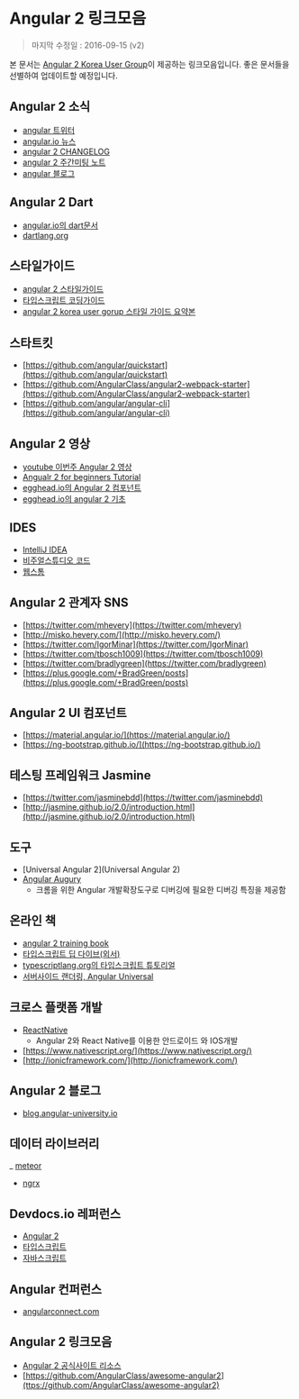 # Angular 2 링크모음 #

> 마지막 수정일 : 2016-09-15 (v2)

본 문서는 [Angular 2 Korea User Group](https://www.facebook.com/groups/angular2korea)이 제공하는 링크모음입니다. 좋은 문서들을 선별하여 업데이트할 예정입니다.

## Angular 2 소식 ##

- [angular 트위터](https://twitter.com/angularjs)
- [angular.io 뉴스](https://angular.io/news.html)
- [angular 2 CHANGELOG](https://github.com/angular/angular/blob/master/CHANGELOG.md)
- [angular 2 주간미팅 노트](http://g.co/ng/weekly-notes)
- [angular 블로그](http://angularjs.blogspot.kr/)

## Angular 2 Dart ##

- [angular.io의 dart문서](https://angular.io/dart)
- [dartlang.org](https://www.dartlang.org/guides/language)


## 스타일가이드 ##

- [angular 2 스타일가이드](https://angular.io/docs/ts/latest/guide/style-guide.html)
- [타입스크립트 코딩가이드](https://github.com/Microsoft/TypeScript/wiki/Coding-guidelines)
- [angular 2 korea user gorup 스타일 가이드 요약본](https://github.com/angular2korea/tips/blob/master/angular2/angular2-style-guide.md)


## 스타트킷 ##

- [https://github.com/angular/quickstart](https://github.com/angular/quickstart)
- [https://github.com/AngularClass/angular2-webpack-starter](https://github.com/AngularClass/angular2-webpack-starter)
- [https://github.com/angular/angular-cli](https://github.com/angular/angular-cli)


## Angular 2 영상 ##
- [youtube 이번주 Angular 2 영상](https://www.youtube.com/results?q=angular+2&sp=CAESAggD)
- [Angualr 2 for beginners Tutorial](https://www.youtube.com/watch?v=hXfigUyeHaY&list=PL6gx4Cwl9DGBYxWxJtLi8c6PGjNKGYGZZ)
- [egghead.io의 Angular 2 컴포넌트](https://egghead.io/courses/building-angular-2-components)
- [egghead.io의 angular 2 기초](https://egghead.io/courses/angular-2-fundamentals)


## IDES ##

- [IntelliJ IDEA](https://www.jetbrains.com/idea/)
- [비주얼스튜디오 코드](http://code.visualstudio.com/)
- [웹스톰](https://www.jetbrains.com/webstorm/)


## Angular 2 관계자 SNS ##

- [https://twitter.com/mhevery](https://twitter.com/mhevery)
- [http://misko.hevery.com/](http://misko.hevery.com/)
- [https://twitter.com/IgorMinar](https://twitter.com/IgorMinar)
- [https://twitter.com/tbosch1009](https://twitter.com/tbosch1009)
- [https://twitter.com/bradlygreen](https://twitter.com/bradlygreen)
- [https://plus.google.com/+BradGreen/posts](https://plus.google.com/+BradGreen/posts)


## Angular 2 UI 컴포넌트 ##
- [https://material.angular.io/](https://material.angular.io/)
- [https://ng-bootstrap.github.io/](https://ng-bootstrap.github.io/)

## 테스팅 프레임워크 Jasmine ##

- [https://twitter.com/jasminebdd](https://twitter.com/jasminebdd)
- [http://jasmine.github.io/2.0/introduction.html](http://jasmine.github.io/2.0/introduction.html)

## 도구 ##

- [Universal Angular 2](Universal Angular 2)
- [Angular Augury](https://augury.angular.io/)
	- 크롬을 위한 Angular 개발확장도구로 디버깅에 필요한 디버깅 특징을 제공함

## 온라인 책 ##

- [angular 2 training book](https://angular-2-training-book.rangle.io/)
- [타입스크립트 딥 다이브(외서)](https://basarat.gitbooks.io/typescript/content/)
- [typescriptlang.org의 타입스크립트 튜토리얼](https://www.typescriptlang.org/docs/tutorial.html)
- [서버사이드 랜더링, Angular Universal](https://github.com/angular/universal-starter)

## 크로스 플랫폼 개발 ##

- [ReactNative](http://angular.github.io/react-native-renderer/)
	- Angular 2와 React Native를 이용한 안드로이드 와 IOS개발
- [https://www.nativescript.org/](https://www.nativescript.org/)
- [http://ionicframework.com/](http://ionicframework.com/)


## Angular 2 블로그 ##

- [blog.angular-university.io](http://blog.angular-university.io)

## 데이터 라이브러리 ##

_ [meteor](http://www.angular-meteor.com/angular2)
- [ngrx](https://github.com/ngrx)


## Devdocs.io 레퍼런스 ##

- [Angular 2](http://devdocs.io/angular~2.0_typescript)
- [타입스크립트](http://devdocs.io/typescript)
- [자바스크립트](http://devdocs.io/javascript)

## Angular 컨퍼런스 ##

- [angularconnect.com](http://angularconnect.com/)


## Angular 2 링크모음 ##

- [Angular 2 공식사이트 리소스](https://angular.io/resources/)
- [https://github.com/AngularClass/awesome-angular2](ttps://github.com/AngularClass/awesome-angular2)

